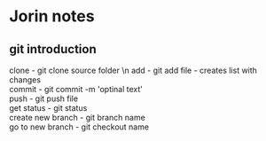 # Jorin notes
## git introduction
clone - git clone source folder \n
add - git add file - creates list with changes \
commit - git commit -m 'optinal text' \
push - git push file \
get status - git status \
create new branch - git branch name \
go to new branch - git checkout name